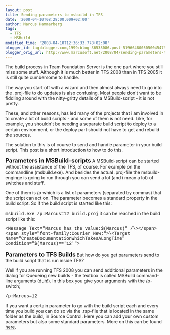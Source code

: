 ```yaml
---
layout: post
title: Sending parameters to msbuild in TFS
date: '2008-04-10T08:28:00.009+02:00'
author: Marcus Hammarberg
tags:
  - TFS
  - MSBuild
modified_time: '2008-04-10T12:36:33.778+02:00'
blogger_id: tag:blogger.com,1999:blog-36533086.post-5196648005050045479
blogger_orig_url: http://www.marcusoft.net/2008/04/sending-parameters-to-msbuild-in-tfs.html
---
```


The build process in Team Foundation Server is the one part where
you still miss some stuff. Although it is much better in TFS 2008 than
in TFS 2005 it is still quite cumbersome to handle.

The way you start off with a wizard and then almost always need to go
into the .proj-file to do updates is also confusing. Most people don't
want to be fiddling around with the nitty-gritty details of a
MSBuild-script - it is not pretty.

These, and other reasons, has led many of the projects that i am
involved in to create a lot of build scripts - and some of them is not
need. Like, for example, you shouldn't be needing a separate build
script to deploy to a certain environment, or the deploy part should not
have to get and rebuild the sources.

The solution to this is of course to send and handle parameter in your
build script. This post is a short introduction to how to do this.

<span style="font-size:130%;">**Parameters in MSBuild-scripts**</span>
A MSBuild-script can be started without the assistance of the TFS, of
course. For example on the commandline (msbuild.exe). And besides the
actual .proj-file the msbuild-enginge is going to run through you can
send a lot (and i mean a lot) of switches and stuff.

One of them is /p which is a list of parameters (separated by commas)
that the script can act on. The parameter becomes a standard property in
the build script. So if the build script is started like this:

<span style="font-family:courier new;">msbuild.exe /p:Marcus=12
build.proj</span>
<span style="font-size:0;"></span>
it can be reached in the build script like this:

<span style="font-family:Courier New;">\<Message Text="Marcus has the
value:$(Marcus)" /\></span>
<span style="font-family:Courier New;">\<Target
Name="CreateDocumentationWhichTakesALongTime"
Condition="$(Marcus)=='12'"\>
</span>

**<span style="font-size:130%;">Parameters to TFS Builds</span>**
But how do you get parameters send to the build script that is run
inside TFS?

Well if you are running TFS 2008 you can send additional parameters in
the dialog for Queueing new builds - the textbox is called MSBuild
command-line arguments (duh!). In this box you give your arguments with
the /p-switch;

<span style="font-family:courier new;">/p:Marcus=12</span>

If you want a certain parameter to go with the build script each and
every time you build you can do so via the .rsp-file that is located in
the same folder as the build, in Source Control. Here you can add your
own custom parameters but also some standard parameters. More on this
can be found
[here](http://weblogs.asp.net/dmckinstry/archive/2006/07/16/Hints-for-expediting-Team-Build-script-development.aspx).
